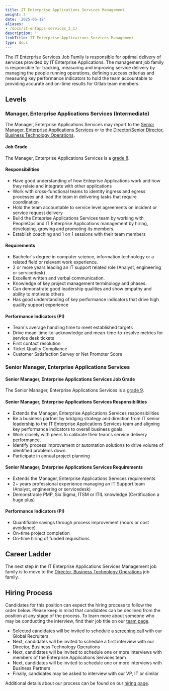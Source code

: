 ```yaml
---
title: IT Enterprise Applications Services Management
weight: 2
date: '2025-06-12'
aliases:
- /docs/it-entapps-services_2_1/
description: ''
linkTitle: IT Enterprise Applications Services Management
type: docs
---
```


The IT Enterprise Services Job Family is responsible for optimal delivery of services provided by IT Enterprise Applications. The management job family is responsible for tracking, measuring and improving service delivery by managing the people running operations, defining success criterias and measuring key performance indicators to hold the team accountable to providing accurate and on-time results for Gitlab team members.

## Levels

### Manager, Enterprise Applications Services (Intermediate)

The Manager, Enterprise Applications Services may report to the [Senior Manager, Enterprise Applications Services](/job-families/finance/it-entapps-services/#senior-manager-data) or to the [Director/Senior Director, Business Technology Operations](/job-families/finance/director-bt-operations).

#### Job Grade

The Manager, Enterprise Applications Services is a [grade 8](/handbook/total-rewards/compensation/compensation-calculator/#gitlab-job-grades).

#### Responsibilities

- Have good understanding of how Enteprise Applications work and how they relate and integrate with other applications
- Work with cross-functional teams to identity ingress and egress processes and lead the team in delivering tasks that require coordination
- Hold the team accountable to service level agreements on incident or service request delivery
- Build the Enteprise Applications Services team by working with PeopleOps and IT Enterprise Applications management by hiring, developing, growing and promoting its members.
- Establish coaching and 1 on 1 sessions with their team members

#### Requirements

- Bachelor's degree in computer science, information technology or a related field or relevant work experience.
- 2 or more years leading an IT support related role (Analyst, engineering or servicedesk)
- Excellent written and verbal communication.
- Knowledge of key project management terminology and phases.
- Can demonstrate good leadership qualities and show empathy and ability to motivate others
- Has good understanding of key performance indicators that drive high quality support experience

#### Performance Indicators (PI)

- Team's average handling time to meet established targets
- Drive mean-time-to-acknowledge and mean-time-to-resolve metrics for service desk tickets
- First contact resolution
- Ticket Quality Compliance
- Customer Satisfaction Servey or Net Promoter Score

### Senior Manager, Enterprise Applications Services

#### Senior Manager, Enterprise Applications Services Job Grade

The Senior Manager, Enterprise Applications Services is a [grade 9](/handbook/total-rewards/compensation/compensation-calculator/#gitlab-job-grades).

#### Senior Manager, Enterprise Applications Services Responsibilities

- Extends the Manager, Enterprise Applications Services responsibilities
- Be a business partner by bridging strategy and direction from IT senior leadership to the IT Enterprise Applications Services team and aligning key performance indicators to overall business goals.
- Work closely with peers to calibrate their team's service delivery performance.
- Identify process improvement or automation solutions to drive volume of identified problems down.
- Participate in annual project planning

#### Senior Manager, Enterprise Applications Services Requirements

- Extends the Manager, Enterprise Applications Services requirements
- 2+ years professional experience managing an IT Support team (Analyst, engineering or servicedesk)
- Demonstrable PMP, Six Sigma, ITSM or ITIL knowledge (Certification a huge plus)

#### Performance Indicators (PI)

- Quantifiable savings through process improvement (hours or cost avoidance)
- On-time project completion
- On-time hiring of funded requisitions

## Career Ladder

The next step in the IT Enterprise Applications Services Management job family is to move to the [Director, Business Technology Operations](/job-families/finance/director-bt-operations) job family.

## Hiring Process

Candidates for this position can expect the hiring process to follow the order below. Please keep in mind that candidates can be declined from the position at any stage of the process. To learn more about someone who may be conducting the interview, find their job title on our [team page](/handbook/company/team/).

- Selected candidates will be invited to schedule a [screening call](/handbook/hiring/#screening-call) with our Global Recruiters
- Next, candidates will be invited to schedule a first interview with our Director, Business Technology Operations
- Next, candidates will be invited to schedule one or more interviews with members of the Enterprise Applications Services team
- Next, candidates will be invited to schedule one or more interviews with Business Partners
- Finally, candidates may be asked to interview with our VP, IT or similar

Additional details about our process can be found on our [hiring page](/handbook/hiring/).
